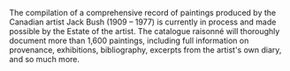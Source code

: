 The compilation of a comprehensive record of paintings produced by the Canadian
artist Jack Bush (1909 – 1977) is currently in process and made possible by the
Estate of the artist. The catalogue raisonné will thoroughly document more than
1,600 paintings, including full information on provenance, exhibitions,
bibliography, excerpts from the artist's own diary, and so much more.
